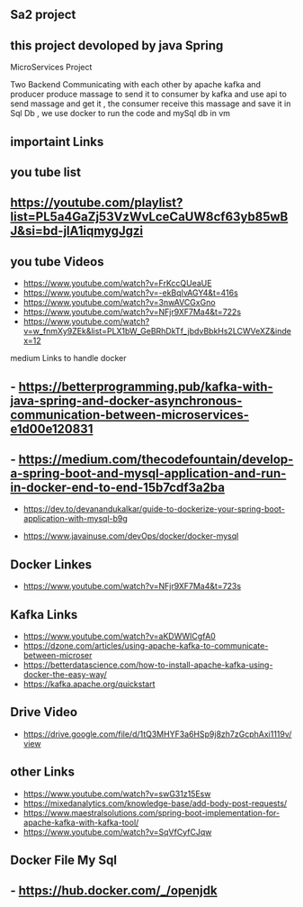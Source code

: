 ## Sa2 project 
## this project devoloped by java Spring 
MicroServices Project 

Two Backend Communicating with each other by apache kafka and producer produce massage to send it to consumer by kafka and use api to send massage and get it ,
the consumer receive this massage and save it in Sql Db ,
we use docker to run the code and mySql db in vm 
## importaint Links 

## you tube list 
## https://youtube.com/playlist?list=PL5a4GaZj53VzWvLceCaUW8cf63yb85wBJ&si=bd-jlA1iqmygJgzi

## you tube Videos 
- https://www.youtube.com/watch?v=FrKccQUeaUE
- https://www.youtube.com/watch?v=-ekBqIvAGY4&t=416s
- https://www.youtube.com/watch?v=3nwAVCGxGno
- https://www.youtube.com/watch?v=NFjr9XF7Ma4&t=722s
- https://www.youtube.com/watch?v=w_fnmXy9ZEk&list=PLX1bW_GeBRhDkTf_jbdvBbkHs2LCWVeXZ&index=12

medium Links to handle docker 
## -  https://betterprogramming.pub/kafka-with-java-spring-and-docker-asynchronous-communication-between-microservices-e1d00e120831


## -  https://medium.com/thecodefountain/develop-a-spring-boot-and-mysql-application-and-run-in-docker-end-to-end-15b7cdf3a2ba


- https://dev.to/devanandukalkar/guide-to-dockerize-your-spring-boot-application-with-mysql-b9g

- https://www.javainuse.com/devOps/docker/docker-mysql


## Docker Linkes 
- https://www.youtube.com/watch?v=NFjr9XF7Ma4&t=723s

## Kafka Links
- https://www.youtube.com/watch?v=aKDWWICgfA0
- https://dzone.com/articles/using-apache-kafka-to-communicate-between-microser
- https://betterdatascience.com/how-to-install-apache-kafka-using-docker-the-easy-way/
- https://kafka.apache.org/quickstart

## Drive Video
- https://drive.google.com/file/d/1tQ3MHYF3a6HSp9j8zh7zGcphAxi1119v/view

## other Links 
- https://www.youtube.com/watch?v=swG31z15Esw
- https://mixedanalytics.com/knowledge-base/add-body-post-requests/
- https://www.maestralsolutions.com/spring-boot-implementation-for-apache-kafka-with-kafka-tool/
- https://www.youtube.com/watch?v=SqVfCyfCJqw


## Docker File My Sql
## - https://hub.docker.com/_/openjdk
